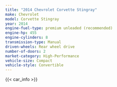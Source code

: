 ```yaml
---
title: "2014 Chevrolet Corvette Stingray"
make: Chevrolet
model: Corvette Stingray
year: 2014
engine-fuel-type: premium unleaded (recommended)
engine-hp: 455
engine-cylinders: 8
transmission-type: Manual
driven-wheels: Rear wheel drive
number-of-doors: 2
market-category: High-Performance
vehicle-size: Compact
vehicle-style: Convertible
---
```


{{< car_info >}}
